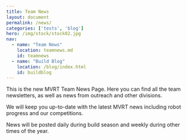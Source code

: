 ```yaml
---
title: Team News
layout: document
permalink: /news/
categories: ['tests', 'blog']
hero: /img/stock/stock02.jpg
nav:
  - name: "Team News"
    location: teamnews.md
    id: teamnews
  - name: "Build Blog"
    location: /blog/index.html
    id: buildblog
---
```



This is the new MVRT Team News Page. Here you can find all the team newsletters,
as well as news from outreach and other divisions. 

We will keep you up-to-date with the latest MVRT news including robot progress and our 
competitions. 

News will be posted daily during build season and weekly during other times of the year.